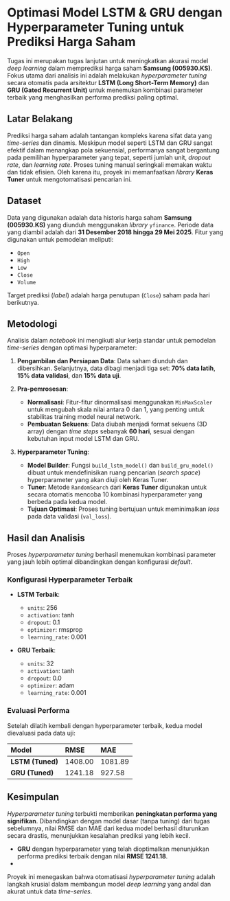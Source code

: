 # Optimasi Model LSTM & GRU dengan Hyperparameter Tuning untuk Prediksi Harga Saham

Tugas ini merupakan tugas lanjutan untuk meningkatkan akurasi model *deep learning* dalam memprediksi harga saham **Samsung (005930.KS)**. Fokus utama dari analisis ini adalah melakukan *hyperparameter tuning* secara otomatis pada arsitektur **LSTM (Long Short-Term Memory)** dan **GRU (Gated Recurrent Unit)** untuk menemukan kombinasi parameter terbaik yang menghasilkan performa prediksi paling optimal.

## Latar Belakang

Prediksi harga saham adalah tantangan kompleks karena sifat data yang *time-series* dan dinamis. Meskipun model seperti LSTM dan GRU sangat efektif dalam menangkap pola sekuensial, performanya sangat bergantung pada pemilihan hyperparameter yang tepat, seperti jumlah unit, *dropout rate*, dan *learning rate*. Proses tuning manual seringkali memakan waktu dan tidak efisien. Oleh karena itu, proyek ini memanfaatkan *library* **Keras Tuner** untuk mengotomatisasi pencarian ini.

## Dataset

Data yang digunakan adalah data historis harga saham **Samsung (005930.KS)** yang diunduh menggunakan *library* `yfinance`. Periode data yang diambil adalah dari **31 Desember 2018 hingga 29 Mei 2025**. Fitur yang digunakan untuk pemodelan meliputi:

-   `Open`
-   `High`
-   `Low`
-   `Close`
-   `Volume`

Target prediksi (*label*) adalah harga penutupan (`Close`) saham pada hari berikutnya.

## Metodologi

Analisis dalam *notebook* ini mengikuti alur kerja standar untuk pemodelan *time-series* dengan optimasi hyperparameter:

1.  **Pengambilan dan Persiapan Data**: Data saham diunduh dan dibersihkan. Selanjutnya, data dibagi menjadi tiga set: **70% data latih**, **15% data validasi**, dan **15% data uji**.
2.  **Pra-pemrosesan**:
    -   **Normalisasi**: Fitur-fitur dinormalisasi menggunakan `MinMaxScaler` untuk mengubah skala nilai antara 0 dan 1, yang penting untuk stabilitas training model neural network.
    -   **Pembuatan Sekuens**: Data diubah menjadi format sekuens (3D array) dengan *time steps* sebanyak **60 hari**, sesuai dengan kebutuhan input model LSTM dan GRU.

3.  **Hyperparameter Tuning**:
    -   **Model Builder**: Fungsi `build_lstm_model()` dan `build_gru_model()` dibuat untuk mendefinisikan ruang pencarian (*search space*) hyperparameter yang akan diuji oleh Keras Tuner.
    -   **Tuner**: Metode `RandomSearch` dari **Keras Tuner** digunakan untuk secara otomatis mencoba 10 kombinasi hyperparameter yang berbeda pada kedua model.
    -   **Tujuan Optimasi**: Proses tuning bertujuan untuk meminimalkan *loss* pada data validasi (`val_loss`).

## Hasil dan Analisis

Proses *hyperparameter tuning* berhasil menemukan kombinasi parameter yang jauh lebih optimal dibandingkan dengan konfigurasi *default*.

### Konfigurasi Hyperparameter Terbaik

-   **LSTM Terbaik**:
    -   `units`: 256
    -   `activation`: tanh
    -   `dropout`: 0.1
    -   `optimizer`: rmsprop
    -   `learning_rate`: 0.001

-   **GRU Terbaik**:
    -   `units`: 32
    -   `activation`: tanh
    -   `dropout`: 0.0
    -   `optimizer`: adam
    -   `learning_rate`: 0.001

### Evaluasi Performa

Setelah dilatih kembali dengan hyperparameter terbaik, kedua model dievaluasi pada data uji:

| Model | RMSE | MAE |
| :--- | :--- | :--- |
| **LSTM (Tuned)** | 1408.00 | 1081.89 |
| **GRU (Tuned)** | 1241.18 | 927.58 |

## Kesimpulan

*Hyperparameter tuning* terbukti memberikan **peningkatan performa yang signifikan**. Dibandingkan dengan model dasar (tanpa tuning) dari tugas sebelumnya, nilai RMSE dan MAE dari kedua model berhasil diturunkan secara drastis, menunjukkan kesalahan prediksi yang lebih kecil.

-   **GRU** dengan hyperparameter yang telah dioptimalkan menunjukkan performa prediksi terbaik dengan nilai **RMSE 1241.18**.
-   
Proyek ini menegaskan bahwa otomatisasi *hyperparameter tuning* adalah langkah krusial dalam membangun model *deep learning* yang andal dan akurat untuk data *time-series*.
